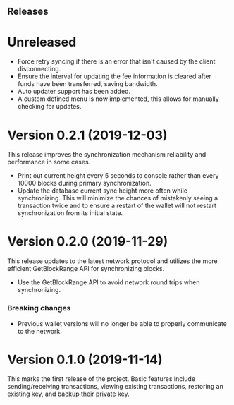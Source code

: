 ## Releases

# Unreleased

- Force retry syncing if there is an error that isn't caused by the client
  disconnecting.
- Ensure the interval for updating the fee information is cleared after funds
  have been transferred, saving bandwidth.
- Auto updater support has been added.
- A custom defined menu is now implemented, this allows for manually checking
  for updates.

# Version 0.2.1 (2019-12-03)

This release improves the synchronization mechanism reliability and performance
in some cases.

- Print out current height every 5 seconds to console rather than every 10000
  blocks during primary synchronization.
- Update the database current sync height more often while synchronizing. This
  will minimize the chances of mistakenly seeing a transaction twice and to
  ensure a restart of the wallet will not restart synchronization from its
  initial state.

# Version 0.2.0 (2019-11-29)

This release updates to the latest network protocol and utilizes the more
efficient GetBlockRange API for synchronizing blocks.

- Use the GetBlockRange API to avoid network round trips when synchronizing.

### Breaking changes

- Previous wallet versions will no longer be able to properly communicate to the
  network.

# Version 0.1.0 (2019-11-14)

This marks the first release of the project. Basic features include
sending/receiving transactions, viewing existing transactions, restoring an
existing key, and backup their private key.
